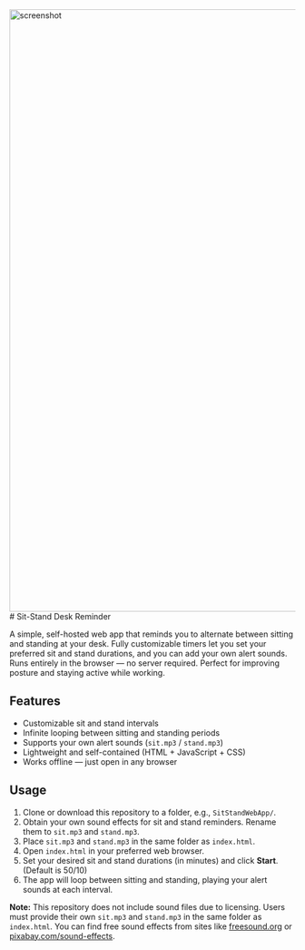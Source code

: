 <img width="1601" height="1061" alt="screenshot" src="https://github.com/user-attachments/assets/ebdaf34b-3a21-4295-8520-d10713ce68c5" />
# Sit-Stand Desk Reminder

A simple, self-hosted web app that reminds you to alternate between sitting and standing at your desk. Fully customizable timers let you set your preferred sit and stand durations, and you can add your own alert sounds. Runs entirely in the browser — no server required. Perfect for improving posture and staying active while working.

## Features
- Customizable sit and stand intervals
- Infinite looping between sitting and standing periods
- Supports your own alert sounds (`sit.mp3` / `stand.mp3`)
- Lightweight and self-contained (HTML + JavaScript + CSS)
- Works offline — just open in any browser

## Usage
1. Clone or download this repository to a folder, e.g., `SitStandWebApp/`.
2. Obtain your own sound effects for sit and stand reminders. Rename them to `sit.mp3` and `stand.mp3`.
3. Place `sit.mp3` and `stand.mp3` in the same folder as `index.html`.
4. Open `index.html` in your preferred web browser.
5. Set your desired sit and stand durations (in minutes) and click **Start**. (Default is 50/10)
6. The app will loop between sitting and standing, playing your alert sounds at each interval.

**Note:** This repository does not include sound files due to licensing. Users must provide their own `sit.mp3` and `stand.mp3` in the same folder as `index.html`. You can find free sound effects from sites like [freesound.org](https://freesound.org/) or [pixabay.com/sound-effects](https://pixabay.com/sound-effects/).
